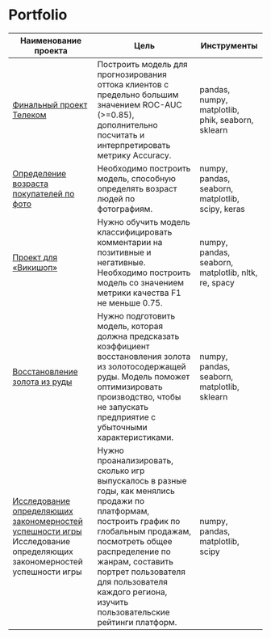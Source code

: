 # Portfolio
| Наименование проекта | Цель           | Инструменты    |
|----------------------|----------------|----------------|
| [Финальный проект Телеком](https://github.com/KsenNN87/Portfolio/tree/main/Финальный%20проект%20Телеком) | Построить модель для прогнозирования оттока клиентов с предельно большим значением ROC-AUC (>=0.85), дополнительно посчитать и интерпретировать метрику Accuracy. | pandas, numpy, matplotlib, phik, seaborn, sklearn |
| [Определение возраста покупателей по фото](https://github.com/KsenNN87/Portfolio/tree/main/Определение%20возраста%20покупателей%20по%20фото) | Необходимо построить модель, способную определять возраст людей по фотографиям. | numpy, pandas, seaborn, matplotlib, scipy, keras |
| [Проект для «Викишоп»](https://github.com/KsenNN87/Portfolio/tree/main/Проект%20для%20«Викишоп») | Нужно обучить модель классифицировать комментарии на позитивные и негативные. Необходимо построить модель со значением метрики качества F1 не меньше 0.75. | numpy, pandas, seaborn, matplotlib, nltk, re, spacy |
| [Восстановление золота из руды](https://github.com/KsenNN87/Portfolio/tree/main/Финальный%20проект%20Телеком) | Нужно подготовить модель, которая должна предсказать коэффициент восстановления золота из золотосодержащей руды. Модель поможет оптимизировать производство, чтобы не запускать предприятие с убыточными характеристиками. | numpy, pandas, seaborn, matplotlib, sklearn|
| [Исследование определяющих закономерностей успешности игры](https://github.com/KsenNN87/Portfolio/tree/main/Финальный%20проект%20Телеком) Исследование определяющих закономерностей успешности игры | Нужно проанализировать, сколько игр выпускалось в разные годы, как менялись продажи по платформам, построить график по глобальным продажам, посмотреть общее распределение по жанрам, составить портрет пользователя для пользователя каждого региона, изучить пользовательские рейтинги платформ. | numpy, pandas, matplotlib, scipy |
